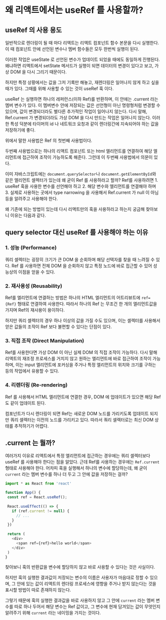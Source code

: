 # 왜 리액트에서는 useRef 를 사용할까?
## useRef 의 사용 용도
일반적으로 렌더링이 될 때 마다 리액트는 리액트 컴포넌트 함수 본문을 다시 실행한다. 
이 때 컴포넌트 안에 선언된 변수나 멤버 함수들은 모두 한번씩 실행이 된다. 

이러한 작업은 useState 로 선언된 변수가 업데이트 되었을 때에도 동일하게 진행된다. 
왜냐하면 리액트에서 setState 메서드가 실행이 되면 데이터의 변경이 있다고 보고, 가상 DOM 을 다시 그리기 때문이다. 

하지만 특정 상황에서는 값을 그저 기록만 해놓고, 재렌더링은 일어나지 않게 하고 싶을 때가 있다.
그때를 위해 사용할 수 있는 것이 useRef 훅 이다. 

useRef 는 실행하면 하나의 레퍼런스(이하 Ref)를 반환하며, 이 안에는 .current 라는 멤버 변수가 있다.
이 멤버변수 안에 저장되는 값은 선언형이 아닌 명령형처럼 변경할 수 있으며, 값이 변경되더라도 별다른 추가적인 작업이 일어나지 않는다.
다시 말해, Ref.current 가 변경되더라도 가상 DOM 을 다시 만드는 작업은 일어나지 않는다.
이러한 특성 덕분에 타이머의 id 나 네트워크 요청과 같이 렌더링간에 지속되어야 하는 값을 저장하기에 좋다.

위에서 말한 사용법은 Ref 의 첫번째 사용법이다. 

두번째 사용법으로는 하나의 리액트 컴포넌트 또는 html 엘리먼트를 연결하여 해당 엘리먼트에 접근하여 조작이 가능하도록 해준다.
그런데 이 두번째 사용법에서 의문이 있다.

이미 자바스크립트에는 `document.querySelector`나 `document.getElementById`와 같은 엘리먼트 셀렉터가 있는데 왜 굳이 Ref 를 사용하라고 할까?
Ref를 사용하려면 1. useRef 훅을 사용한 변수를 선언해야 하고 2. 해당 변수와 엘리먼트를 연결해야 하며 3. 실제로 사용하는 곳에서 type narrowing 을 사용해서 Ref.current 가 null 이 아님등을 알려주고 사용해야 한다.

왜 기존에 되는 방법이 있는데 다시 리액트만의 훅을 사용하라고 하는지 궁금해 찾아보니 이유는 다음과 같다.
## query selector 대신 useRef 를 사용해야 하는 이유
### 1. 성능 (Performance)
쿼리 셀렉터는 굉장히 크기가 큰 DOM 을 순회하며 해당 선택자를 찾을 때 느려질 수 있다.
Ref 를 사용하면 전체 DOM 을 순회하지 않고 특정 노드에 바로 접근할 수 있어 성능상의 이점을 얻을 수 있다.

### 2. 재사용성 (Reusability)
Ref를 엘리먼트에 연결하는 방법은 하나의 HTML 엘리먼트의 어트리뷰트에 `ref={Ref}` 형태로 연결하여 사용한다.
따라서 하나의 Ref 는 무조건 한 개의 엘리먼트값을 가지며 Ref의 재사용이 용이하다.

하지만 쿼리 셀렉터의 경우 하나 이상의 값을 가질 수도 있으며, 이는 셀렉터를 사용해서 얻은 값들의 조작이 Ref 보다 불편할 수 있다는 단점이 있다.

### 3. 직접 조작 (Direct Manipulation)
Ref를 사용한다면 가상 DOM 이 아닌 실제 DOM 의 직접 조작이 가능하다.
다시 말해 리액트의 재조정 프로세스를 거치지 않고 원하는 엘리먼트에 바로 접근하여 조작이 가능하며,
이는 input 엘리먼트에 포커싱을 주거나 특정 엘리먼트의 위치와 크기를 구하는 등의 작업에서 유용할 수 있다.

### 4. 리렌더링 (Re-rendering)
Ref 를 사용해서 HTML 엘리먼트에 연결한 경우, DOM 에 업데이트가 있으면 해당 Ref 도 같이 업데이트 된다. 

컴포넌트가 다시 렌더링이 되면 Ref는 새로운 DOM 노드를 가리키도록 업데이트 되지만 쿼리 셀렉터는 이전의 노드를 가리키고 있다.
따라서 쿼리 셀렉터로는 최신 DOM 상태를 추적하기가 어렵다.

## .current 는 뭘까?
여러가지 이유로 리액트에서 특정 엘리먼트에 접근하는 경우에는 쿼리 셀렉터보다 useRef 를 사용해야 한다는 점을 알았다.
근데 Ref를 사용하는 경우에는 `Ref.current` 형태로 사용해야 한다. 
어차피 훅을 실행해서 하나의 변수에 할당하는데, 왜 굳이 `current` 라는 멤버 변수를 하나 더 두고 그 안에 값을 저장하는 걸까?
 ```js
import * as React from 'react'

function App() {
  const ref = React.useRef();
  
  React.useEffect(() => {
    if (ref.current != null) {
      // ...
    }
  })
  
  return (
    <div>
      <span ref={ref}>hello world</span>
    </div>
  )
}
```

찾아보니 훅의 반환값을 변수에 할당하지 않고 바로 사용할 수 있다는 것은 사실이다.

하지만 훅의 실행한 결과값이 저장되는 변수의 이름은 사용자가 마음대로 정할 수 있으며, 
그 안에 있는 값이 리액트의 렌더링 프로세스에 영향을 주거나 받지 않는다는 것을 표시할 방법이 따로 존재하지 않는다.

그렇기 때문에 훅의 실행한 결과값을 바로 사용하지 않고 그 안에 `current` 라는 멤버 변수를 따로 하나 두어서 해당 변수는 Ref 값이고, 
그 변수에 현재 담겨있는 값이 무엇인지 알려주기 위해 `current` 라는 네이밍을 가지는 것이다.
